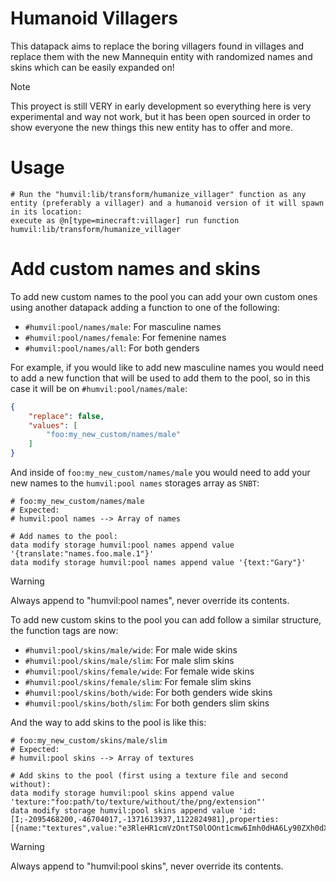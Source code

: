 # Humanoid Villagers
This datapack aims to replace the boring villagers found in villages and replace them with the new Mannequin entity with randomized names and skins which can be easily expanded on!

> [!NOTE]  
> This proyect is still VERY in early development so everything here is very experimental and way not work, but it has been open sourced in order to show everyone the new things this new entity has to offer and more.

# Usage
```mcfunction
# Run the "humvil:lib/transform/humanize_villager" function as any entity (preferably a villager) and a humanoid version of it will spawn in its location:
execute as @n[type=minecraft:villager] run function humvil:lib/transform/humanize_villager
```

# Add custom names and skins
To add new custom names to the pool you can add your own custom ones using another datapack adding a function to one of the following:
- `#humvil:pool/names/male`: For masculine names
- `#humvil:pool/names/female`: For femenine names
- `#humvil:pool/names/all`: For both genders

For example, if you would like to add new masculine names you would need to add a new function that will be used to add them to the pool, so in this case it will be on `#humvil:pool/names/male`:
```json
{
    "replace": false,
    "values": [
        "foo:my_new_custom/names/male"
    ]
}
```
And inside of `foo:my_new_custom/names/male` you would need to add your new names to the `humvil:pool names` storages array as `SNBT`:
```mcfunction
# foo:my_new_custom/names/male
# Expected:
# humvil:pool names --> Array of names

# Add names to the pool:
data modify storage humvil:pool names append value '{translate:"names.foo.male.1"}'
data modify storage humvil:pool names append value '{text:"Gary"}'
```
> [!WARNING]  
> Always append to "humvil:pool names", never override its contents.

To add new custom skins to the pool you can add follow a similar structure, the function tags are now:
- `#humvil:pool/skins/male/wide`: For male wide skins
- `#humvil:pool/skins/male/slim`: For male slim skins
- `#humvil:pool/skins/female/wide`: For female wide skins
- `#humvil:pool/skins/female/slim`: For female slim skins
- `#humvil:pool/skins/both/wide`: For both genders wide skins
- `#humvil:pool/skins/both/slim`: For both genders slim skins

And the way to add skins to the pool is like this:
```mcfunction
# foo:my_new_custom/skins/male/slim
# Expected:
# humvil:pool skins --> Array of textures

# Add skins to the pool (first using a texture file and second without):
data modify storage humvil:pool skins append value 'texture:"foo:path/to/texture/without/the/png/extension"'
data modify storage humvil:pool skins append value 'id:[I;-2095468200,-46704017,-1371613937,1122824981],properties:[{name:"textures",value:"e3RleHR1cmVzOntTS0lOOnt1cmw6Imh0dHA6Ly90ZXh0dXJlcy5taW5lY3JhZnQubmV0L3RleHR1cmUvZTFmZTRiYWJkNzVjMjhkYmVhY2ExNGE5Y2I0MmQyM2NlODgzZWEzMzA5NzM4NGRlNDU2Y2Q2NjU5MTI2OGIifX19"}]'
```
> [!WARNING]  
> Always append to "humvil:pool skins", never override its contents.
